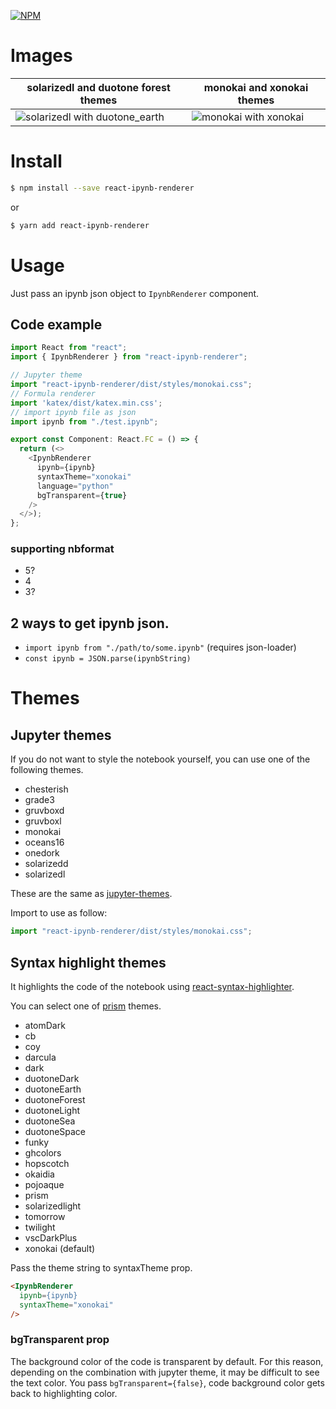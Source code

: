 [![NPM](https://nodei.co/npm/react-ipynb-renderer.png?mini=true)](https://www.npmjs.com/package/react-ipynb-renderer)

# Images

| solarizedl and duotone forest themes                                                                                          | monokai and xonokai themes                                                                                  |
| ----------------------------------------------------------------------------------------------------------------------------- | ----------------------------------------------------------------------------------------------------------- |
| ![solarizedl with duotone_earth](https://github.com/righ/react-ipynb-renderer/raw/master/images/solarizedl-duotone_earth.png) | ![monokai with xonokai](https://github.com/righ/react-ipynb-renderer/raw/master/images/monokai-xonokai.png) |


# Install

```sh
$ npm install --save react-ipynb-renderer
```

or

```sh
$ yarn add react-ipynb-renderer
```


# Usage
Just pass an ipynb json object to `IpynbRenderer` component.

## Code example

```typescript
import React from "react";
import { IpynbRenderer } from "react-ipynb-renderer";

// Jupyter theme
import "react-ipynb-renderer/dist/styles/monokai.css";
// Formula renderer
import 'katex/dist/katex.min.css';
// import ipynb file as json
import ipynb from "./test.ipynb";

export const Component: React.FC = () => {
  return (<>
    <IpynbRenderer
      ipynb={ipynb}
      syntaxTheme="xonokai"
      language="python"
      bgTransparent={true}
    />
  </>);
};
```

### supporting nbformat
- 5?
- 4
- 3?

## 2 ways to get ipynb json.

- ``import ipynb from "./path/to/some.ipynb"`` (requires json-loader)
- ``const ipynb = JSON.parse(ipynbString)``

# Themes
## Jupyter themes
If you do not want to style the notebook yourself, you can use one of the following themes.

- chesterish
- grade3
- gruvboxd
- gruvboxl
- monokai
- oceans16
- onedork
- solarizedd
- solarizedl

These are the same as [jupyter-themes](https://github.com/dunovank/jupyter-themes).

Import to use as follow:

```typescript
import "react-ipynb-renderer/dist/styles/monokai.css";
```

## Syntax highlight themes
It highlights the code of the notebook using [react-syntax-highlighter](https://github.com/react-syntax-highlighter/react-syntax-highlighter).

You can select one of [prism](https://github.com/react-syntax-highlighter/react-syntax-highlighter/tree/master/src/styles/prism) themes.

- atomDark
- cb
- coy
- darcula
- dark
- duotoneDark
- duotoneEarth
- duotoneForest
- duotoneLight
- duotoneSea
- duotoneSpace
- funky
- ghcolors
- hopscotch
- okaidia
- pojoaque
- prism
- solarizedlight
- tomorrow
- twilight
- vscDarkPlus
- xonokai (default)

Pass the theme string to syntaxTheme prop.

```html
<IpynbRenderer
  ipynb={ipynb}
  syntaxTheme="xonokai"
/>
```

### bgTransparent prop
The background color of the code is transparent by default. For this reason, depending on the combination with jupyter theme, it may be difficult to see the text color.
You pass `bgTransparent={false}`, code background color gets back to highlighting color.

